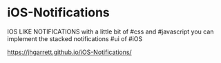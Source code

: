 # iOS-Notifications

IOS LIKE NOTIFICATIONS with a little bit of #css and #javascript you can implement the stacked notifications #ui of #iOS

https://jhgarrett.github.io/iOS-Notifications/